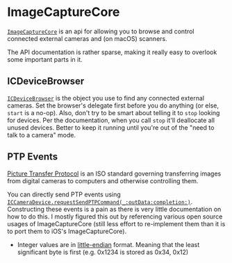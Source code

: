 # ImageCaptureCore

[`ImageCaptureCore`](https://developer.apple.com/documentation/imagecapturecore) is an api for allowing you to browse and control connected external cameras and (on macOS) scanners.

The API documentation is rather sparse, making it really easy to overlook some important parts in it.

## ICDeviceBrowser

[`ICDeviceBrowser`](https://developer.apple.com/documentation/imagecapturecore/icdevicebrowser) is the object you use to find any connected external cameras. Set the browser's delegate first before you do anything (or else, `start` is a no-op). Also, don't try to be smart about telling it to `stop` looking for devices. Per the documentation, when you call `stop` it'll deallocate all unused devices. Better to keep it running until you're out of the "need to talk to a camera" mode.

## PTP Events

[Picture Transfer Protocol](https://en.wikipedia.org/wiki/Picture_Transfer_Protocol) is an ISO standard governing transferring images from digital cameras to computers and otherwise controlling them.

You can directly send PTP events using [`ICCameraDevice.requestSendPTPCommand(_:outData:completion:)`](https://developer.apple.com/documentation/imagecapturecore/iccameradevice/3393298-requestsendptpcommand). Constructing these events is a pain as there is very little documentation on how to do this. I mostly figured this out by referencing various open source usages of ImageCaptureCore (still less effort to re-implement them than it is to port them to iOS's ImageCaptureCore).

- Integer values are in [little-endian](https://en.wikipedia.org/wiki/Endianness) format. Meaning that the least significant byte is first (e.g. 0x1234 is stored as 0x34, 0x12)
